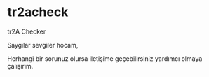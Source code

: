 # tr2acheck
tr2A Checker

Saygılar sevgiler hocam,

Herhangi bir sorunuz olursa iletişime geçebilirsiniz yardımcı olmaya çalışırım.
